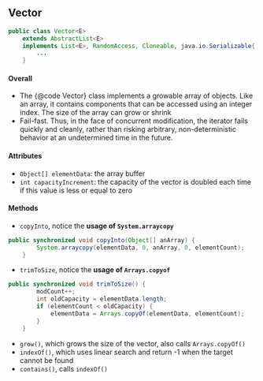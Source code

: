 ## Vector

```java
public class Vector<E>
    extends AbstractList<E>
    implements List<E>, RandomAccess, Cloneable, java.io.Serializable{
        ...
    }
```


#### Overall
- The {@code Vector} class implements a growable array of objects. Like an array, it contains components that can be accessed using an integer index. The size of the array can grow or shrink
- Fail-fast. Thus, in the face of concurrent modification, the iterator fails quickly and cleanly, rather than risking arbitrary, non-deterministic behavior at an undetermined time in the future.

#### Attributes
- `Object[] elementData`: the array buffer
- `int capacityIncrement`: the capacity of the vector is doubled each time if this value is less or equal to zero

#### Methods
- `copyInto`, notice the **usage of `System.arraycopy`**
```java
public synchronized void copyInto(Object[] anArray) {
        System.arraycopy(elementData, 0, anArray, 0, elementCount);
    }
```
- `trimToSize`, notice the **usage of `Arrays.copyof`**
```java
public synchronized void trimToSize() {
        modCount++;
        int oldCapacity = elementData.length;
        if (elementCount < oldCapacity) {
            elementData = Arrays.copyOf(elementData, elementCount);
        }
    }
```
- `grow()`, which grows the size of the vector, also calls `Arrays.copyOf()`
- `indexOf()`, which uses linear search and return -1 when the target cannot be found
- `contains()`, calls `indexOf()` 

 
